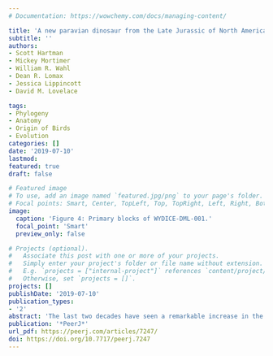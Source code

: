 ```yaml
---
# Documentation: https://wowchemy.com/docs/managing-content/

title: 'A new paravian dinosaur from the Late Jurassic of North America supports a late acquisition of avian flight'
subtitle: ''
authors:
- Scott Hartman
- Mickey Mortimer
- William R. Wahl
- Dean R. Lomax
- Jessica Lippincott
- David M. Lovelace

tags:
- Phylogeny
- Anatomy
- Origin of Birds
- Evolution
categories: []
date: '2019-07-10'
lastmod: 
featured: true
draft: false

# Featured image
# To use, add an image named `featured.jpg/png` to your page's folder.
# Focal points: Smart, Center, TopLeft, Top, TopRight, Left, Right, BottomLeft, Bottom, BottomRight.
image:
  caption: 'Figure 4: Primary blocks of WYDICE-DML-001.'
  focal_point: 'Smart'
  preview_only: false

# Projects (optional).
#   Associate this post with one or more of your projects.
#   Simply enter your project's folder or file name without extension.
#   E.g. `projects = ["internal-project"]` references `content/project/deep-learning/index.md`.
#   Otherwise, set `projects = []`.
projects: []
publishDate: '2019-07-10'
publication_types:
- '2'
abstract: 'The last two decades have seen a remarkable increase in the known diversity of basal avialans and their paravian relatives. The lack of resolution in the relationships of these groups combined with attributing the behavior of specialized taxa to the base of Paraves has clouded interpretations of the origin of avialan flight. Here, we describe *Hesperornithoides miessleri* gen. et sp. nov., a new paravian theropod from the Morrison Formation (Late Jurassic) of Wyoming, USA, represented by a single adult or subadult specimen comprising a partial, well-preserved skull and postcranial skeleton. Limb proportions firmly establish *Hesperornithoides* as occupying a terrestrial, non-volant lifestyle. Our phylogenetic analysis emphasizes extensive taxonomic sampling and robust character construction, recovering the new taxon most parsimoniously as a troodontid close to *Daliansaurus*, *Xixiasaurus*, and *Sinusonasus*. Multiple alternative paravian topologies have similar degrees of support, but proposals of basal paravian archaeopterygids, avialan microraptorians, and Rahonavis being closer to Pygostylia than archaeopterygids or unenlagiines are strongly rejected. All parsimonious results support the hypothesis that each early paravian clade was plesiomorphically flightless, raising the possibility that avian flight originated as late as the Late Jurassic or Early Cretaceous.'
publication: '*PeerJ*'
url_pdf: https://peerj.com/articles/7247/
doi: https://doi.org/10.7717/peerj.7247
---
```

